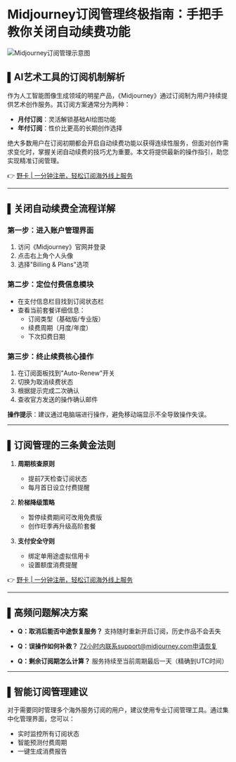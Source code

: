 # Midjourney订阅管理终极指南：手把手教你关闭自动续费功能

![Midjourney订阅管理示意图](https://bbtdd.com/wp-content/uploads/img/58010600.webp)

## ▌AI艺术工具的订阅机制解析

作为人工智能图像生成领域的明星产品，《Midjourney》通过订阅制为用户持续提供艺术创作服务。其订阅方案通常分为两种：

- **月付订阅**：灵活解锁基础AI绘图功能
- **年付订阅**：性价比更高的长期创作选择

绝大多数用户在订阅初期都会开启自动续费功能以获得连续性服务，但面对创作需求变化时，掌握关闭自动续费的技巧尤为重要。本文将提供最新的操作指引，助您实现精准订阅管理。

👉 [野卡 | 一分钟注册，轻松订阅海外线上服务](https://bbtdd.com/yeka)

---

## ▌关闭自动续费全流程详解

### 第一步：进入账户管理界面
1. 访问《Midjourney》官网并登录
2. 点击右上角个人头像
3. 选择"Billing & Plans"选项

### 第二步：定位付费信息模块
- 在支付信息栏目找到订阅状态栏
- 查看当前套餐详细信息：
  - 订阅类型（基础版/专业版）
  - 续费周期（月度/年度）
  - 下次扣费日期

### 第三步：终止续费核心操作
1. 在订阅面板找到"Auto-Renew"开关
2. 切换为取消续费状态
3. 根据提示完成二次确认
4. 查收官方发送的操作确认邮件

**操作提示**：建议通过电脑端进行操作，避免移动端显示不全导致操作失误。

---

## ▌订阅管理的三条黄金法则
1. **周期核查原则** 
   - 提前7天检查订阅状态
   - 每月首日设立付费提醒

2. **阶梯降级策略**
   - 暂停续费期间可改用免费版
   - 创作旺季再升级高阶套餐

3. **支付安全守则**
   - 绑定单用途虚拟信用卡
   - 设置额度消费提醒

👉 [野卡 | 一分钟注册，轻松订阅海外线上服务](https://bbtdd.com/yeka)

---

## ▌高频问题解决方案
- **Q：取消后能否中途恢复服务？**
  支持随时重新开启订阅，历史作品不会丢失

- **Q：误操作如何补救？**
  72小时内联系support@midjourney.com申请恢复

- **Q：剩余订阅期怎么计算？**
  服务持续至当前周期最后一天（精确到UTC时间）

---

## ▌智能订阅管理建议
对于需要同时管理多个海外服务订阅的用户，建议使用专业订阅管理工具。通过集中化管理界面，您可以：
- 实时监控所有订阅状态
- 智能预测付费周期
- 一键生成消费报告